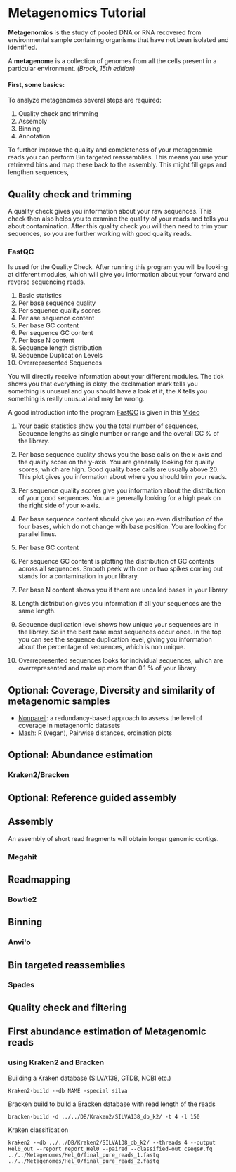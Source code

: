 # Metagenomics Tutorial
**Metagenomics** is the study of pooled DNA or RNA recovered from environmental sample containing organisms that have not been isolated and identified.

A **metagenome** is a collection of genomes from all the cells present in a particular environment.
*(Brock, 15th edition)*

#### First, some basics:


To analyze metagenomes several steps are required:
1. Quality check and trimming
2. Assembly
3. Binning
6. Annotation

To further improve the quality and completeness of your metagenomic reads you can perform Bin targeted reassemblies. This means you use your retrieved bins and map these back to the assembly. This might fill gaps and lengthen sequences, 



## Quality check and trimming
A quality check gives you information about your raw sequences. This check then also helps you to examine the quality of your reads and tells you about contamination. After this quality check you will then need to trim your sequences, so you are further working with good quality reads.

### FastQC
Is used for the Quality Check. After running this program you will be looking at different modules, which will give you information about your forward and reverse sequencing reads.

1. Basic statistics
2. Per base sequence quality
3. Per sequence quality scores
4. Per ase sequence content
5. Per base GC content
6. Per sequence GC content
7. Per base N content
8. Sequence length distribution
9. Sequence Duplication Levels
10. Overrepresented Sequences

You will directly receive information about your different modules. The tick shows you that everything is okay, the exclamation mark tells you something is unusual and you should have a look at it, the X tells you something is really unusual and may be wrong.

A good introduction into the program [FastQC](https://www.bioinformatics.babraham.ac.uk/projects/fastqc/) is given in this [Video](https://www.youtube.com/watch?v=bz93ReOv87Y)

1. Your basic statistics show you the total number of sequences, Sequence lengths as single number or range and the overall GC % of the library.

2. Per base sequence quality shows you the base calls on the x-axis and the quality score on the y-axis. You are generally looking for quality scores, which are high. Good quality base calls are usually above 20. This plot gives you information about where you should trim your reads.

3. Per sequence quality scores give you information about the distribution of your good sequences. You are generally looking for a high peak on the right side of your x-axis.

4. Per base sequence content should give you an even distribution of the four bases, which do not change with base position. You are looking for parallel lines.

5. Per base GC content

6. Per sequence GC content is plotting the distribution of GC contents across all sequences. Smooth peek with one or two spikes coming out stands for a contamination in your library.

7. Per base N content shows you if there are uncalled bases in your library

8. Length distribution gives you information if all your sequences are the same length.

9. Sequence duplication level shows how unique your sequences are in the library. So in the best case most sequences occur once. In the top you can see the sequence duplication level, giving you information about the percentage of sequences, which is non unique.

10. Overrepresented sequences looks for individual sequences, which are overrepresented and make up more than 0.1 % of your library. 


## Optional: Coverage, Diversity and similarity of metagenomic samples

- [Nonpareil](http://enve-omics.ce.gatech.edu/nonpareil/): a redundancy-based approach to assess the level of coverage in metagenomic datasets
- [Mash](): R (vegan), Pairwise distances, ordination plots 



## Optional: Abundance estimation
### Kraken2/Bracken

## Optional: Reference guided assembly

## Assembly
An assembly of short read fragments will obtain longer genomic contigs.
### Megahit

## Readmapping
### Bowtie2

## Binning
### Anvi'o

## Bin targeted reassemblies
### Spades



## Quality check and filtering

## First abundance estimation of Metagenomic reads
### using Kraken2 and Bracken

Building a Kraken database (SILVA138, GTDB, NCBI etc.)

``Kraken2-build --db NAME -special silva``

Bracken build to build a Bracken database with read length of the reads

``bracken-build -d ../../DB/Kraken2/SILVA138_db_k2/ -t 4 -l 150``

Kraken classification

``kraken2 --db ../../DB/Kraken2/SILVA138_db_k2/ --threads 4 --output Hel0_out --report report_Hel0 --paired --classified-out cseqs#.fq ../../Metagenomes/Hel_0/final_pure_reads_1.fastq ../../Metagenomes/Hel_0/final_pure_reads_2.fastq``
